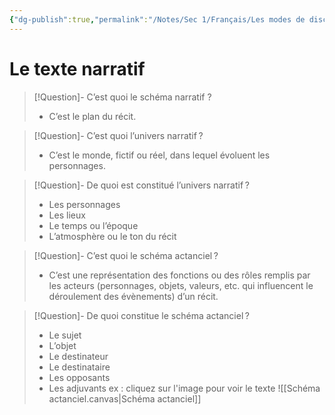 ```yaml
---
{"dg-publish":true,"permalink":"/Notes/Sec 1/Français/Les modes de discours/Le texte narratif/"}
---
```


# Le texte narratif

>[!Question]- C’est quoi le schéma narratif ?
>- C’est le plan du récit.

>[!Question]- C’est quoi l’univers narratif ?
>- C’est le monde, fictif ou réel, dans lequel évoluent les personnages.

>[!Question]- De quoi est constitué l’univers narratif ?
>- Les personnages
>- Les lieux
>- Le temps ou l’époque
>- L’atmosphère ou le ton du récit

>[!Question]- C’est quoi le schéma actanciel ?
>- C’est une représentation des fonctions ou des rôles remplis par les acteurs (personnages, objets, valeurs, etc. qui influencent le déroulement des évènements) d’un récit.

>[!Question]- De quoi constitue le schéma actanciel ?
>- Le sujet
>- L’objet
>- Le destinateur
>- Le destinataire
>- Les opposants
>- Les adjuvants
ex : cliquez sur l'image pour voir le texte
![[Schéma actanciel.canvas|Schéma actanciel]]

